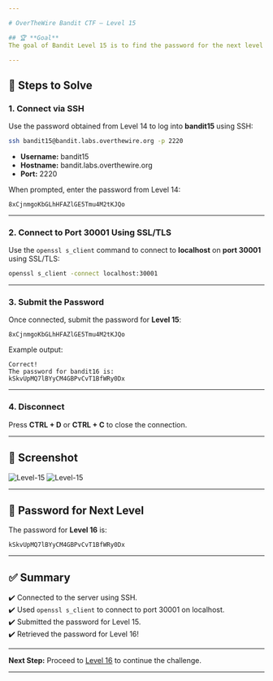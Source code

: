 ```yaml
---

# OverTheWire Bandit CTF – Level 15

## 🏆 **Goal**  
The goal of Bandit Level 15 is to find the password for the next level by submitting the current level's password to **port 30001** on **localhost** using **SSL/TLS encryption**.

---
```


## 🚀 **Steps to Solve**

### 1. **Connect via SSH**  
Use the password obtained from Level 14 to log into **bandit15** using SSH:

```bash
ssh bandit15@bandit.labs.overthewire.org -p 2220
```

- **Username:** bandit15  
- **Hostname:** bandit.labs.overthewire.org  
- **Port:** 2220  

When prompted, enter the password from Level 14:

```
8xCjnmgoKbGLhHFAZlGE5Tmu4M2tKJQo
```

---

### 2. **Connect to Port 30001 Using SSL/TLS**  
Use the `openssl s_client` command to connect to **localhost** on **port 30001** using SSL/TLS:

```bash
openssl s_client -connect localhost:30001
```

---

### 3. **Submit the Password**  
Once connected, submit the password for **Level 15**:

```
8xCjnmgoKbGLhHFAZlGE5Tmu4M2tKJQo
```

Example output:
```
Correct!
The password for bandit16 is:
kSkvUpMQ7lBYyCM4GBPvCvT1BfWRy0Dx
```

---

### 4. **Disconnect**  
Press **CTRL + D** or **CTRL + C** to close the connection.

---

## 📸 **Screenshot**  
![Level-15](https://github.com/user-attachments/assets/2a2af698-8e7c-4d9f-8d74-8479774df967)
![Level-15](https://github.com/user-attachments/assets/d6786fed-c455-443b-ac3a-ba46ff963982)


---

## 🔑 **Password for Next Level**  
The password for **Level 16** is:

```
kSkvUpMQ7lBYyCM4GBPvCvT1BfWRy0Dx
```

---

## ✅ **Summary**  
✔️ Connected to the server using SSH.  
✔️ Used `openssl s_client` to connect to port 30001 on localhost.  
✔️ Submitted the password for Level 15.  
✔️ Retrieved the password for Level 16!  

---

**Next Step:** Proceed to [Level 16](https://overthewire.org/wargames/bandit/bandit16.html) to continue the challenge.  

---
